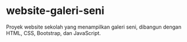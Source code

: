 # website-galeri-seni
Proyek website sekolah yang menampilkan galeri seni, dibangun dengan HTML, CSS, Bootstrap, dan JavaScript.
